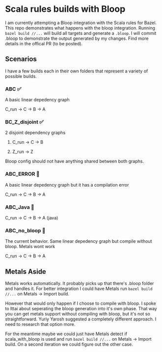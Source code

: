 # Scala rules builds with Bloop

I am currently attempting a Bloop integration with the Scala rules for Bazel.
This repo demonstrates what happens with the bloop integration.
Running `bazel build //...` will build all targets and generate a `.bloop`.
I will commit .bloop to demonstrate the output generated by my changes.
Find more details in the offical PR (to be posted).


## Scenarios
I have a few builds each in their own folders that represent a variety of possible builds.

### ABC ✅
A basic linear depedency graph

C_run -> C -> B -> A

### BC_Z_disjoint ✅

2 disjoint dependency graphs

1) C_run -> C -> B

2) Z_run -> Z

Bloop config should not have anything shared between both graphs.

### ABC_ERROR 🚧
A basic linear depedency graph but it has a compilation error

C_run -> C -> B -> A

### ABC_Java 🚧

C_run -> C -> B -> A (java)

### ABC_no_bloop 🚧

The current behavior.
Same linear depedency graph but compile without bloop.
Metals wont work

C_run -> C -> B -> A


## Metals Aside

Metals works automatically. It probably picks up that there's .bloop folder and handles it. For better integration I could have Metals run `bazel build //...` on Metals -> Import build.

However that would only happen if I choose to compile with bloop.
I spoke to Ittai about seperating the bloop generation into it's own phase. That way you can get metals support without compiling with bloop, but it's not so straightforward. Yuriy Yarosh suggested a completely different approach. I need to research that option more.

For the meantime maybe we could just have Metals detect if scala_with_bloop is used and run `bazel build //...` on Metals -> Import build. On a second iteration we could figure out the other case.